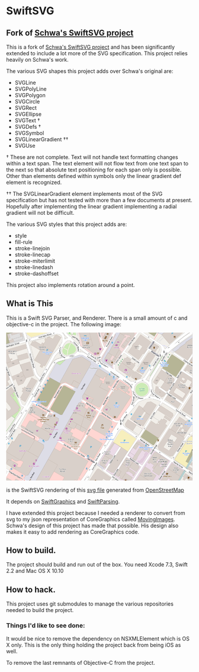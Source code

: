 # SwiftSVG

## Fork of [Schwa's SwiftSVG project](https://github.com/schwa/SwiftSVG)

This is a fork of [Schwa's SwiftSVG project](https://github.com/schwa/SwiftSVG) and has been significantly extended to include a lot more of the SVG specification. This project  relies heavily on Schwa's work.

The various SVG shapes this project adds over Schwa's original are:

*  SVGLine
*  SVGPolyLine
*  SVGPolygon
*  SVGCircle
*  SVGRect
*  SVGEllipse
*  SVGText †
*  SVGDefs †
*  SVGSymbol
*  SVGLinearGradient ††
*  SVGUse

† These are not complete. Text will not handle text formatting changes within a text span. The text element will not flow text from one text span to the next so that absolute text positioning for each span only is possible. Other than elements defined within symbols only the linear gradient def element is recognized.

†† The SVGLinearGradient element implements most of the SVG specification but has not tested with more than a few documents at present. Hopefully after implementing the linear gradient implementing a radial gradient will not be difficult.

The various SVG styles that this project adds are:

* style
* fill-rule
* stroke-linejoin
* stroke-linecap
* stroke-miterlimit
* stroke-linedash
* stroke-dashoffset

This project also implements rotation around a point.

## What is This

This is a Swift SVG Parser, and Renderer. There is a small amount of c and objective-c in the project. The following image:  

![Obligatory Screenshot](Documentation/map-2.png)  

is the SwiftSVG rendering of this [svg file](Documentation/map-2.svg) generated from [OpenStreetMap](http://openstreetmap.org)

It depends on [SwiftGraphics](https://github.com/schwa/SwiftGraphics) and [SwiftParsing](https://github.com/schwa/SwiftParsing).

I have extended this project because I needed a renderer to convert from svg to my json representation of CoreGraphics called [MovingImages](https://gitlab.com/ktam/movingimages). Schwa's design of this project has made that possible. His design also makes it easy to add rendering as CoreGraphics code.

## How to build.

The project should build and run out of the box. You need Xcode 7.3, Swift 2.2 and Mac OS X 10.10

## How to hack.

This project uses git submodules to manage the various repositories needed to build the project.

### Things I'd like to see done:

It would be nice to remove the dependency on NSXMLElement which is OS X only. This is the only thing holding the project back from being iOS as well.

To remove the last remnants of Objective-C from the project.
